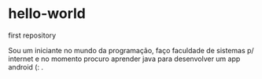 # hello-world
first repository

Sou um iniciante no mundo da programação, faço faculdade de sistemas p/ internet e no momento procuro aprender java para desenvolver um app android (:  .
